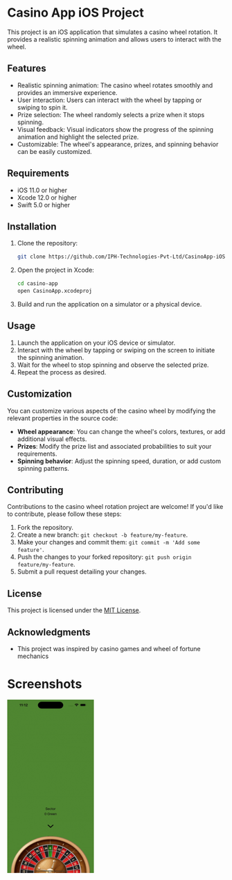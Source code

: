 # Casino App iOS Project

This project is an iOS application that simulates a casino wheel rotation. It provides a realistic spinning animation and allows users to interact with the wheel.

## Features

- Realistic spinning animation: The casino wheel rotates smoothly and provides an immersive experience.
- User interaction: Users can interact with the wheel by tapping or swiping to spin it.
- Prize selection: The wheel randomly selects a prize when it stops spinning.
- Visual feedback: Visual indicators show the progress of the spinning animation and highlight the selected prize.
- Customizable: The wheel's appearance, prizes, and spinning behavior can be easily customized.

## Requirements

- iOS 11.0 or higher
- Xcode 12.0 or higher
- Swift 5.0 or higher

## Installation

1. Clone the repository:

   ```bash
   git clone https://github.com/IPH-Technologies-Pvt-Ltd/CasinoApp-iOS.git
   ```

2. Open the project in Xcode:

   ```bash
   cd casino-app
   open CasinoApp.xcodeproj
   ```

3. Build and run the application on a simulator or a physical device.

## Usage

1. Launch the application on your iOS device or simulator.
2. Interact with the wheel by tapping or swiping on the screen to initiate the spinning animation.
3. Wait for the wheel to stop spinning and observe the selected prize.
4. Repeat the process as desired.

## Customization

You can customize various aspects of the casino wheel by modifying the relevant properties in the source code:

- **Wheel appearance**: You can change the wheel's colors, textures, or add additional visual effects.
- **Prizes**: Modify the prize list and associated probabilities to suit your requirements.
- **Spinning behavior**: Adjust the spinning speed, duration, or add custom spinning patterns.

## Contributing

Contributions to the casino wheel rotation project are welcome! If you'd like to contribute, please follow these steps:

1. Fork the repository.
2. Create a new branch: `git checkout -b feature/my-feature`.
3. Make your changes and commit them: `git commit -m 'Add some feature'`.
4. Push the changes to your forked repository: `git push origin feature/my-feature`.
5. Submit a pull request detailing your changes.

## License

This project is licensed under the [MIT License](LICENSE.md).

## Acknowledgments

- This project was inspired by casino games and wheel of fortune mechanics
  
# Screenshots
<img src="https://github.com/IPH-Technologies-Pvt-Ltd/CasinoApp-iOS/blob/main/ezgif.com-optimize.gif" 
     width="200" 
     height="400"/>

